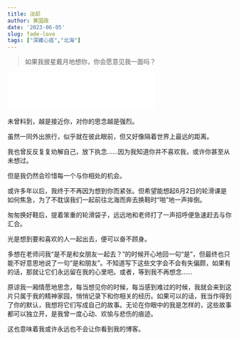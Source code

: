 ```yaml
---
title: 淡却
author: 黄国政
date: '2023-06-05'
slug: fade-love
tags: ["深藏心底","北海"]
---
```


> 如果我披星戴月地想你，你会愿意见我一面吗？

<iframe frameborder="no" border="0" marginwidth="0" marginheight="0" allow="autoplay" width=330 height=86 src="//music.163.com/outchain/player?type=2&id=1317457805&auto=1&height=66"></iframe>

<!--more-->

未曾料到，越是接近你，对你的思念越是强烈。

虽然一同外出旅行，似乎就在彼此眼前，但又好像隔着世界上最远的距离。

我也曾反反复复劝解自己，放下执念……因为我知道你并不喜欢我，或许你甚至从未想过。

但是我仍然会珍惜每一个与你相处的机会。

或许多年以后，我终于不再因为想到你而紧张。但希望能想起6月2日的轮滑课是如何焦急，为了不耽误我们一起前往北海而奔去换鞋时“啪”地一声摔倒。

匆匆换好鞋后，提着笨重的轮滑袋子，远远地和老师打了一声招呼便急速赶去与你汇合。

光是想到要和喜欢的人一起出去，便可以奋不顾身。

多想在老师问我“是不是和女朋友一起去？”的时候开心地回一句“是”，但最终也只能不好意思地说了一句“是和朋友”。不知道写下这些文字会不会有失偏颇，如果有的话，那就让它们永远留在我的心里吧。或者，等到我不再想念……

原谅我一厢情愿地思念，每当想见你的时候，每当感到难过的时候，我就会来到这片只属于我的精神家园，悄悄记录下和你相关的经历。如果可以的话，我当作得到了你的默认，我想将它们写成自己的故事。无论在你眼中的我是怎样的，这些故事都可以独立开，是我曾一度心动、欢愉与悲伤的痕迹。

这也意味着我或许永远也不会让你看到我的博客。

